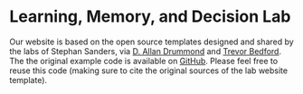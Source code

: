 #  Learning, Memory, and Decision Lab

Our website is based on the open source templates designed and shared by the labs of Stephan Sanders, via [D. Allan Drummond](http://www.allanlab.org/aboutwebsite.html) and [Trevor Bedford](http://bedford.io/misc/about/).  The the original example code is available on [GitHub](https://github.com/sanderslab). Please feel free to reuse this code (making sure to cite the original sources of the lab website template).
